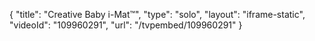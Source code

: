 {
    "title": "Creative Baby i-Mat&trade;",
    "type": "solo",
    "layout": "iframe-static",
    "videoId": "109960291",
    "url": "\/tvpembed\/109960291"
}